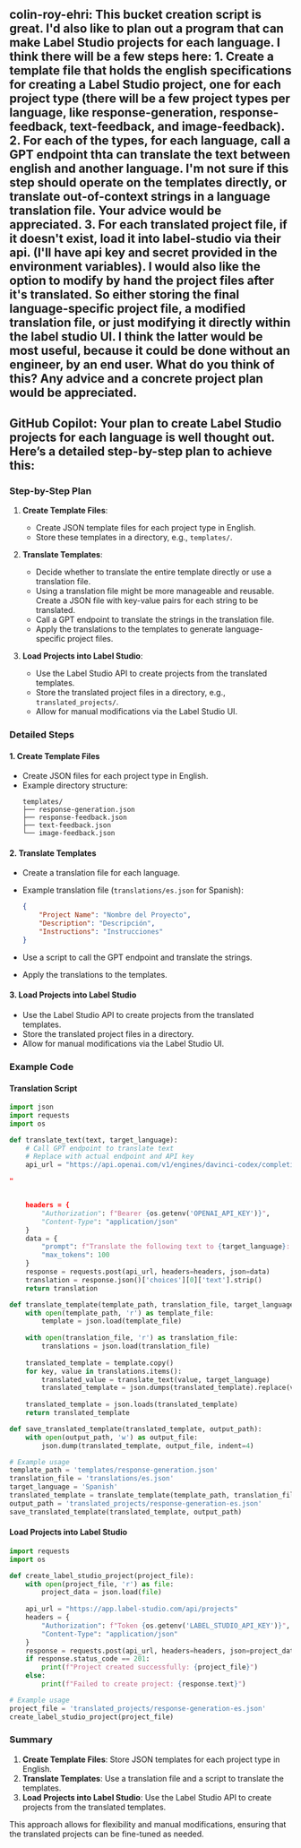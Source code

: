 ## colin-roy-ehri: This bucket creation script is great. I'd also like to plan out a program that can make Label Studio projects for each language. I think there will be a few steps here:  1. Create a template file that holds the english specifications for creating a Label Studio project, one for each project type (there will be a few project types per language, like response-generation, response-feedback, text-feedback, and image-feedback). 2. For each of the types, for each language, call a GPT endpoint thta can translate the text between english and another language. I'm not sure if this step should operate on the templates directly, or translate out-of-context strings in a language translation file. Your advice would be appreciated. 3. For each translated project file, if it doesn't exist, load it into label-studio via their api. (I'll have api key and secret provided in the environment variables). I would also like the option to modify by hand the project files after it's translated. So either storing the final language-specific project file, a modified translation file, or just modifying it directly within the label studio UI. I think the latter would be most useful, because it could be done without an engineer, by an end user.  What do you think of this? Any advice and a concrete project plan would be appreciated. 

## GitHub Copilot: Your plan to create Label Studio projects for each language is well thought out. Here’s a detailed step-by-step plan to achieve this:

### Step-by-Step Plan

1. **Create Template Files**:
    - Create JSON template files for each project type in English.
    - Store these templates in a directory, e.g., `templates/`.

2. **Translate Templates**:
    - Decide whether to translate the entire template directly or use a translation file.
    - Using a translation file might be more manageable and reusable. Create a JSON file with key-value pairs for each string to be translated.
    - Call a GPT endpoint to translate the strings in the translation file.
    - Apply the translations to the templates to generate language-specific project files.

3. **Load Projects into Label Studio**:
    - Use the Label Studio API to create projects from the translated templates.
    - Store the translated project files in a directory, e.g., `translated_projects/`.
    - Allow for manual modifications via the Label Studio UI.

### Detailed Steps

#### 1. Create Template Files
- Create JSON files for each project type in English.
- Example directory structure:
    ```
    templates/
    ├── response-generation.json
    ├── response-feedback.json
    ├── text-feedback.json
    └── image-feedback.json
    ```

#### 2. Translate Templates
- Create a translation file for each language.
- Example translation file (`translations/es.json` for Spanish):
    ```json
    {
        "Project Name": "Nombre del Proyecto",
        "Description": "Descripción",
        "Instructions": "Instrucciones"
    }
    ```

- Use a script to call the GPT endpoint and translate the strings.
- Apply the translations to the templates.

#### 3. Load Projects into Label Studio
- Use the Label Studio API to create projects from the translated templates.
- Store the translated project files in a directory.
- Allow for manual modifications via the Label Studio UI.

### Example Code

#### Translation Script
```python
import json
import requests
import os

def translate_text(text, target_language):
    # Call GPT endpoint to translate text
    # Replace with actual endpoint and API key
    api_url = "https://api.openai.com/v1/engines/davinci-codex/completions

"


    headers = {
        "Authorization": f"Bearer {os.getenv('OPENAI_API_KEY')}",
        "Content-Type": "application/json"
    }
    data = {
        "prompt": f"Translate the following text to {target_language}: {text}",
        "max_tokens": 100
    }
    response = requests.post(api_url, headers=headers, json=data)
    translation = response.json()['choices'][0]['text'].strip()
    return translation

def translate_template(template_path, translation_file, target_language):
    with open(template_path, 'r') as template_file:
        template = json.load(template_file)
    
    with open(translation_file, 'r') as translation_file:
        translations = json.load(translation_file)
    
    translated_template = template.copy()
    for key, value in translations.items():
        translated_value = translate_text(value, target_language)
        translated_template = json.dumps(translated_template).replace(value, translated_value)
    
    translated_template = json.loads(translated_template)
    return translated_template

def save_translated_template(translated_template, output_path):
    with open(output_path, 'w') as output_file:
        json.dump(translated_template, output_file, indent=4)

# Example usage
template_path = 'templates/response-generation.json'
translation_file = 'translations/es.json'
target_language = 'Spanish'
translated_template = translate_template(template_path, translation_file, target_language)
output_path = 'translated_projects/response-generation-es.json'
save_translated_template(translated_template, output_path)
```

#### Load Projects into Label Studio
```python
import requests
import os

def create_label_studio_project(project_file):
    with open(project_file, 'r') as file:
        project_data = json.load(file)
    
    api_url = "https://app.label-studio.com/api/projects"
    headers = {
        "Authorization": f"Token {os.getenv('LABEL_STUDIO_API_KEY')}",
        "Content-Type": "application/json"
    }
    response = requests.post(api_url, headers=headers, json=project_data)
    if response.status_code == 201:
        print(f"Project created successfully: {project_file}")
    else:
        print(f"Failed to create project: {response.text}")

# Example usage
project_file = 'translated_projects/response-generation-es.json'
create_label_studio_project(project_file)
```

### Summary
1. **Create Template Files**: Store JSON templates for each project type in English.
2. **Translate Templates**: Use a translation file and a script to translate the templates.
3. **Load Projects into Label Studio**: Use the Label Studio API to create projects from the translated templates.

This approach allows for flexibility and manual modifications, ensuring that the translated projects can be fine-tuned as needed.